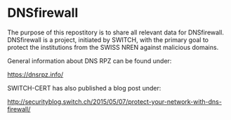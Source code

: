 # DNSfirewall
The purpose of this repostitory is to share all relevant data for DNSfirewall.
DNSfirewall is a project, initiated by SWITCH, with the primary goal to protect the institutions from the SWISS NREN against malicious domains. 

General information about DNS RPZ can be found under:

https://dnsrpz.info/

SWITCH-CERT has also published a blog post under:

http://securityblog.switch.ch/2015/05/07/protect-your-network-with-dns-firewall/
